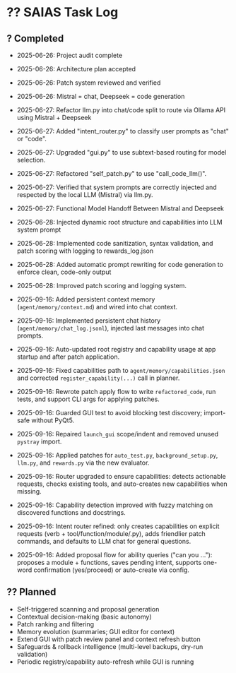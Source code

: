 # ?? SAIAS Task Log

## ? Completed
- 2025-06-26: Project audit complete
- 2025-06-26: Architecture plan accepted
- 2025-06-26: Patch system reviewed and verified
- 2025-06-26: Mistral = chat, Deepseek = code generation
- 2025-06-27: Refactor llm.py into chat/code split to route via Ollama API using Mistral + Deepseek
- 2025-06-27: Added "intent_router.py" to classify user prompts as "chat" or "code".
- 2025-06-27: Upgraded "gui.py" to use subtext-based routing for model selection.
- 2025-06-27: Refactored "self_patch.py" to use "call_code_llm()".
- 2025-06-27: Verified that system prompts are correctly injected and respected by the local LLM (Mistral) via llm.py.
- 2025-06-27: Functional Model Handoff Between Mistral and Deepseek
- 2025-06-28: Injected dynamic root structure and capabilities into LLM system prompt
- 2025-06-28: Implemented code sanitization, syntax validation, and patch scoring with logging to rewards_log.json
- 2025-06-28: Added automatic prompt rewriting for code generation to enforce clean, code-only output
- 2025-06-28: Improved patch scoring and logging system.

- 2025-09-16: Added persistent context memory (`agent/memory/context.md`) and wired into chat context.
- 2025-09-16: Implemented persistent chat history (`agent/memory/chat_log.jsonl`), injected last messages into chat prompts.
- 2025-09-16: Auto-updated root registry and capability usage at app startup and after patch application.
- 2025-09-16: Fixed capabilities path to `agent/memory/capabilities.json` and corrected `register_capability(...)` call in planner.
- 2025-09-16: Rewrote patch apply flow to write `refactored_code`, run tests, and support CLI args for applying patches.
- 2025-09-16: Guarded GUI test to avoid blocking test discovery; import-safe without PyQt5.
- 2025-09-16: Repaired `launch_gui` scope/indent and removed unused `pystray` import.
- 2025-09-16: Applied patches for `auto_test.py`, `background_setup.py`, `llm.py`, and `rewards.py` via the new evaluator.
- 2025-09-16: Router upgraded to ensure capabilities: detects actionable requests, checks existing tools, and auto-creates new capabilities when missing.
- 2025-09-16: Capability detection improved with fuzzy matching on discovered functions and docstrings.
 - 2025-09-16: Intent router refined: only creates capabilities on explicit requests (verb + tool/function/module/.py), adds friendlier patch commands, and defaults to LLM chat for general questions.
 - 2025-09-16: Added proposal flow for ability queries ("can you …"): proposes a module + functions, saves pending intent, supports one-word confirmation (yes/proceed) or auto-create via config.

## ?? Planned
- Self-triggered scanning and proposal generation
- Contextual decision-making (basic autonomy)
- Patch ranking and filtering
- Memory evolution (summaries; GUI editor for context)
- Extend GUI with patch review panel and context refresh button
- Safeguards & rollback intelligence (multi-level backups, dry-run validation)
- Periodic registry/capability auto-refresh while GUI is running

